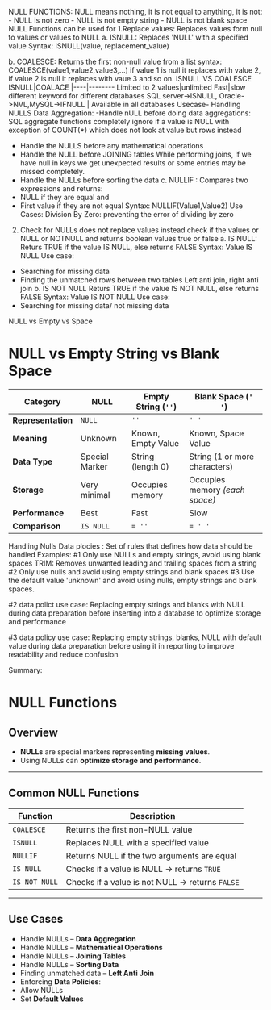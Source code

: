 NULL FUNCTIONS:
NULL means nothing, it is not equal to anything,
it is not:
    - NULL is not zero
    - NULL is not empty string
    - NULL is not blank space
NULL Functions can be used for
1.Replace values:
Replaces values form null to values or values to NULL
a. ISNULL:
Replaces 'NULL' with a specified value
Syntax:
ISNULL(value, replacement_value)

b. COALESCE:
Returns the first non-null value from a list
syntax: COALESCE(value1,value2,value3,...)
if value 1 is null it replaces with value 2, if value 2 is null it replaces with vaue 3 and so on.
ISNULL VS COALESCE
ISNULL|COALACE
|----|--------
Limited to 2 values|unlimited
Fast|slow
different keyword for different databases SQL server->ISNULL, Oracle->NVL,MySQL->IFNULL | Available in all databases
Usecase- Handling NULLS
Data Aggregation:
-Handle nULL before doing data aggregations:
SQL aggregate functions completely ignore if a value is NULL with exception of COUNT(*) which does not look at value but rows instead
- Handle the NULLS before any mathematical operations
- Handle the NULL before JOINING tables
While performing joins, if we have null in keys we get unexpected results or some entries may be missed completely.
- Handle the NULLs before sorting the data 
c. NULLIF :
Compares two expressions and returns:
- NULL if they are equal and 
- First value if they are not equal
Syntax: NULLIF(Value1,Value2)
Use Cases:
Division By Zero: preventing the error of dividing by zero
2. Check for NULLs
does not replace values instead check if the values or NULL or NOTNULL and returns boolean values true or false
a. IS NULL:
Returs TRUE if the value IS NULL, else returns FALSE
Syntax: Value IS NULL
Use case:
- Searching for missing data
- Finding the unmatched rows between two tables Left anti join, right anti join
b. IS NOT NULL
Returs TRUE if the value IS NOT NULL, else returns FALSE
Syntax: Value IS NOT NULL
Use case:
- Searching for missing data/ not missing data


NULL vs Empty vs Space

# NULL vs Empty String vs Blank Space

| Category     | NULL           | Empty String (`''`)     | Blank Space (`' '`)          |
|--------------|----------------|--------------------------|-------------------------------|
| **Representation** | `NULL`          | `''`                     | `' '`                         |
| **Meaning**        | Unknown         | Known, Empty Value       | Known, Space Value            |
| **Data Type**      | Special Marker  | String (length 0)        | String (1 or more characters) |
| **Storage**        | Very minimal    | Occupies memory          | Occupies memory *(each space)* |
| **Performance**    | Best            | Fast                     | Slow                          |
| **Comparison**     | `IS NULL`       | `= ''`                   | `= ' '`                       |


Handling Nulls
Data plocies : Set of rules that defines how data should be handled
Examples:
#1 Only use NULLs and empty strings, avoid using blank spaces
TRIM: Removes unwanted leading and trailing spaces from a string
#2 Only use nulls and avoid using empty strings and blank spaces
#3 Use the default value 'unknown' and avoid using nulls, empty strings and blank spaces.

#2 data polict use case:
Replacing empty strings and blanks with NULL during data preparation before inserting into a database to optimize storage and performance

#3 data policy use case:
Replacing empty strings, blanks, NULL with default value
during data preparation before using it in reporting
to improve readability and reduce confusion

Summary:
# NULL Functions

## Overview
- **NULLs** are special markers representing **missing values**.
- Using NULLs can **optimize storage and performance**.

---

## Common NULL Functions

| Function     | Description                                           |
|--------------|-------------------------------------------------------|
| `COALESCE`   | Returns the first non-NULL value                     |
| `ISNULL`     | Replaces NULL with a specified value                 |
| `NULLIF`     | Returns NULL if the two arguments are equal          |
| `IS NULL`    | Checks if a value is NULL → returns `TRUE`           |
| `IS NOT NULL`| Checks if a value is not NULL → returns `FALSE`      |

---

## Use Cases

- Handle NULLs – **Data Aggregation**
-  Handle NULLs – **Mathematical Operations**
-  Handle NULLs – **Joining Tables**
-  Handle NULLs – **Sorting Data**
-  Finding unmatched data – **Left Anti Join**
-  Enforcing **Data Policies**:
  - Allow NULLs
  - Set **Default Values**
